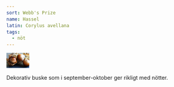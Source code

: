 ```yaml
---
sort: Webb's Prize
name: Hassel
latin: Corylus avellana
tags:
  - nöt
---
```


<img src="/img/corylus-avellana-webbs-prize.jpg" width="60" data-srcset="1x, 1.5x, 2x" alt="Corylus avellana" data-attribution="https://www.ashridgetrees.co.uk/webbs-prize-cob-trees-for-sale">

Dekorativ buske som i september-oktober ger rikligt med nötter.
